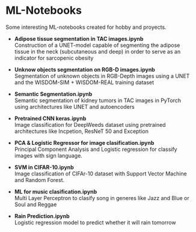 # ML-Notebooks
Some interesting ML-notebooks created for hobby and proyects.

- **Adipose tissue segmentation in TAC images.ipynb**  
 Construction of a UNET-model capable of segmenting the adipose tissue in the neck (subcutaneous and deep) in order to serve as an indicator for sarcopenic obesity

- **Unknow objects segmentation on RGB-D images.ipynb**  
 Segmentation of unknown objects in RGB-Depth images using a UNET and the WISDOM-SIM + WISDOM-REAL training dataset

 - **Semantic Segmentation.ipynb**  
 Semantic segmentation of kidney tumors in TAC images in PyTorch using architectures like UNET and autoencoders

 - **Pretrained CNN keras.ipynb**  
 Image classification for DeepWeeds dataset using pretrained architectures like Incpetion, ResNeT 50 and Exception 

 - **PCA & Logistic Regressor for image clasification.ipynb**  
 Principal Component Analysis and Logistic regression for classify images with sign language.

 - **SVM in CIFAR-10.ipynb**  
 Image classification of CIFAr-10 dataset with Support Vector Machine and Random Forest.

 - **ML for music clasification.ipynb**  
 Multi Layer Perceptron to clasify song in generes like Jazz and Blue or Soul and Reggae

 - **Rain Prediction.ipynb**  
 Logistic regression model to predict whether it will rain tomorrow
 

